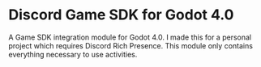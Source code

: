 # Discord Game SDK for Godot 4.0
A Game SDK integration module for Godot 4.0. I made this for a personal project which requires Discord Rich Presence. This module only contains everything necessary to use activities.
